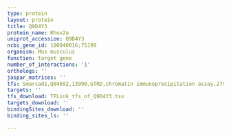 ```yaml
---
type: protein
layout: protein
title: Q9D4Y3
protein_name: Rhox2a
uniprot_accession: Q9D4Y3
ncbi_gene_id: 100040016;75199
organism: Mus musculus
function: target gene
number_of_interactions: '1'
orthologs: ''
jaspar_matrices: ''
tfs: Smarcad1,Q04692,13990,GTRD,chromatin immunoprecipitation assay,27924024%5Buid%5D,No
targets: ''
tfs_download: TFLink_tfs_of_Q9D4Y3.tsv
targets_download: ''
bindingSites_download: ''
binding_sites_ls: ''

---
```

